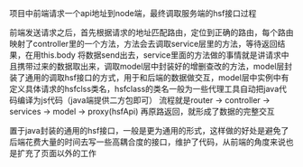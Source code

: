 项目中前端请求一个api地址到node端，最终调取服务端的hsf接口过程

前端发送请求之后，首先根据请求的地址匹配路由，定位到正确的路由，每个路由映射了controller里的一个方法，方法会去调取service层里的方法，等待返回结果，在用this.body 将数据send出去，service里面的方法做的事情就是讲请求中且携带过来的数据取出来，调取model层中封装好的增删查改的方法，model层封装了通用的调取hsf接口的方式，用于和后端的数据做交互，model层中实例中有定义具体请求的hsfclss类名，hsfclass的类名一般为一些代理工具自动把java代码编译为js代码（java端提供二方包即可）
流程就是router -> controller -> services -> model -> proxy(hsfApi)  再原路返回，就形成了数据的完整交互

置于java封装的通用的hsf接口，一般是更为通用的形式，这样做的好处是避免了后端花费大量的时间去写一些高耦合度的接口，维护了代码，从前端的角度来说也是扩充了页面以外的工作